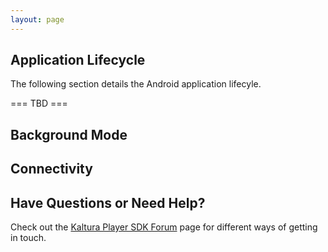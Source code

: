 ```yaml
---
layout: page
---
```


## Application Lifecycle  

The following section details the Android application lifecyle.

=== TBD ===


## Background Mode


## Connectivity


## Have Questions or Need Help?

Check out the [Kaltura Player SDK Forum](https://forum.kaltura.org/c/playkit) page for different ways of getting in touch.
